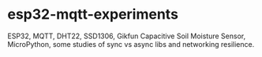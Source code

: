 # esp32-mqtt-experiments
ESP32, MQTT, DHT22, SSD1306, Gikfun Capacitive Soil Moisture Sensor, MicroPython, some studies of sync vs async libs and networking resilience.
